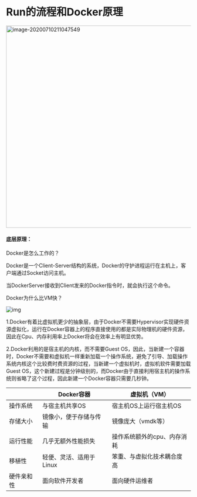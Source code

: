 # Run的流程和Docker原理

<img src="https://images.shiguangping.com/imgs/20200710211047.png" alt="image-20200710211047549" width="550px" />



#### 底层原理：

Docker是怎么工作的？

Docker是一个Client-Server结构的系统，Docker的守护进程运行在主机上，客户端通过Socket访问主机。

当DockerServer接收到Client发来的Docker指令时，就会执行这个命令。



Docker为什么比VM快？

![img](https://images.shiguangping.com/imgs/20200710212135.jpg)

1.Docker有着比虚拟机更少的抽象层，由于Docker不需要Hypervisor实现硬件资源虚拟化，运行在Docker容器上的程序直接使用的都是实际物理机的硬件资源，因此在Cpu、内存利用率上Docker将会在效率上有明显优势。

2.Docker利用的是宿主机的内核，而不需要Guest OS，因此，当新建一个容器时，Docker不需要和虚拟机一样重新加载一个操作系统，避免了引导、加载操作系统内核这个比较费时费资源的过程，当新建一个虚拟机时，虚拟机软件需要加载Guest OS，这个新建过程是分钟级别的，而Docker由于直接利用宿主机的操作系统则省略了这个过程，因此新建一个Docker容器只需要几秒钟。

|            | Docker容器              | 虚拟机（VM）                |
| ---------- | ----------------------- | --------------------------- |
| 操作系统   | 与宿主机共享OS          | 宿主机OS上运行宿主机OS      |
| 存储大小   | 镜像小，便于存储与传输  | 镜像庞大（vmdk等）          |
| 运行性能   | 几乎无额外性能损失      | 操作系统额外的cpu、内存消耗 |
| 移植性     | 轻便、灵活、适用于Linux | 笨重、与虚拟化技术耦合度高  |
| 硬件亲和性 | 面向软件开发者          | 面向硬件运维者              |

